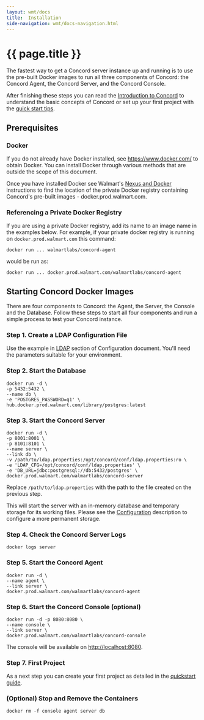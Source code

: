 ```yaml
---
layout: wmt/docs
title:  Installation
side-navigation: wmt/docs-navigation.html
---
```


# {{ page.title }}

The fastest way to get a Concord server instance up and running is to use the
pre-built Docker images to run all three components of Concord:
the Concord Agent, the Concord Server, and the Concord Console.

After finishing these steps you can read the [Introduction to
Concord](./index.html) to understand the basic concepts of Concord
or set up your first project with the [quick start tips](./quickstart.html).

## Prerequisites

### Docker

  If you do not already have Docker installed, see
  https://www.docker.com/ to obtain Docker.  You can install Docker
  through various methods that are outside the scope of this document.

  Once you have installed Docker see Walmart's [Nexus and
  Docker](http://sde.walmart.com/docs/warm/docker.html)
  instructions to find the location of the private Docker registry
  containing Concord's pre-built images - docker.prod.walmart.com.

### Referencing a Private Docker Registry

  If you are using a private Docker registry, add its name to an image
  name in the examples below.  For example, if your private docker
  registry is running on `docker.prod.walmart.com` this command:

```
docker run ... walmartlabs/concord-agent
```

  would be run as:

```
docker run ... docker.prod.walmart.com/walmartlabs/concord-agent
```

## Starting Concord Docker Images

  There are four components to Concord: the Agent, the Server, the
  Console and the Database. Follow these steps to start all four
  components and run a simple process to test your Concord instance.

### Step 1. Create a LDAP Configuration File

  Use the example in [LDAP](./configuration.html#ldap) section of
  Configuration document. You'll need the parameters suitable for
  your environment.

### Step 2. Start the Database

```
docker run -d \
-p 5432:5432 \
--name db \
-e 'POSTGRES_PASSWORD=q1' \
hub.docker.prod.walmart.com/library/postgres:latest
```

### Step 3. Start the Concord Server

```
docker run -d \
-p 8001:8001 \
-p 8101:8101 \
--name server \
--link db \
-v /path/to/ldap.properties:/opt/concord/conf/ldap.properties:ro \
-e 'LDAP_CFG=/opt/concord/conf/ldap.properties' \
-e 'DB_URL=jdbc:postgresql://db:5432/postgres' \
docker.prod.walmart.com/walmartlabs/concord-server
```

  Replace `/path/to/ldap.properties` with the path to the file
  created on the previous step.

  This will start the server with an in-memory database and temporary
  storage for its working files. Please see the
  [Configuration](./configuration.html) description to configure a more
  permanent storage.

### Step 4. Check the Concord Server Logs

```
docker logs server
```

### Step 5. Start the Concord Agent

```
docker run -d \
--name agent \
--link server \
docker.prod.walmart.com/walmartlabs/concord-agent
```

### Step 6. Start the Concord Console (optional)

```
docker run -d -p 8080:8080 \
--name console \
--link server \
docker.prod.walmart.com/walmartlabs/concord-console
```

  The console will be available on
  [http://localhost:8080](http://localhost:8080).

### Step 7. First Project

As a next step you can create your first project as detailed in the
[quickstart guide](./quickstart.html).


### (Optional) Stop and Remove the Containers

```
docker rm -f console agent server db
```
